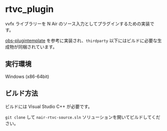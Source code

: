 # rtvc_plugin

vvfx ライブラリーを N Air のソース入力としてプラグインするための実装です。

[obs-plugintemplate](https://github.com/obsproject/obs-plugintemplate) を参考に実装され、`thirdparty` 以下にはビルドに必要な生成物が同梱されています。

## 実行環境

Windows (x86-64bit)

## ビルド方法

ビルドには Visual Studio C++ が必要です。

`git clone` して `nair-rtvc-source.sln` ソリューションを開いてビルドしてください。
